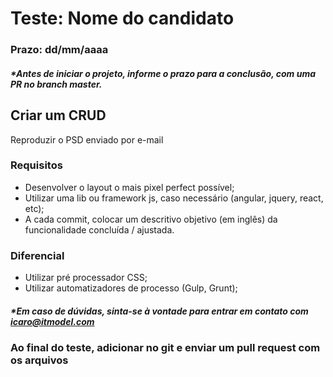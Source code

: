 # Teste: Nome do candidato

### Prazo: dd/mm/aaaa
##### *Antes de iniciar o projeto, informe o prazo para a conclusão, com uma PR no branch master.

## Criar um CRUD

Reproduzir o PSD enviado por e-mail

### Requisitos

- Desenvolver o layout o mais pixel perfect possível;
- Utilizar uma lib ou framework js, caso necessário (angular, jquery, react, etc);
- A cada commit, colocar um descritivo objetivo (em inglês) da funcionalidade concluída / ajustada.

### Diferencial
- Utilizar pré processador CSS;
- Utilizar automatizadores de processo (Gulp, Grunt);

##### *Em caso de dúvidas, sinta-se à vontade para entrar em contato com icaro@itmodel.com

### Ao final do teste, adicionar no git e enviar um pull request com os arquivos
